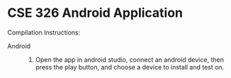 # CSE 326 Android Application

Compilation Instructions:
<dl>
<dt>Android</dt>
<dd>
<ol>
  <li>Open the app in android studio, connect an android device, then press the play button, and choose a device to install and test on.</li>
</ol>
</dd>
</dl>

